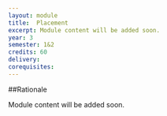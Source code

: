 ```yaml
---
layout: module
title:  Placement
excerpt: Module content will be added soon.
year: 3
semester: 1&2
credits: 60
delivery: 
corequisites:
---
```


##Rationale

Module content will be added soon.